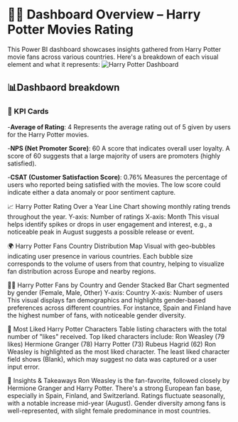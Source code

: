 # 🧙‍♂️ Dashboard Overview – Harry Potter Movies Rating
This Power BI dashboard showcases insights gathered from Harry Potter movie fans across various countries. Here's a breakdown of each visual element and what it represents:
![Harry Potter Dashboard](PowerBI/Images/HarryPotterDashboard.png)

## 📊Dashbaord breakdown

### 🔢 KPI Cards
-**Average of Rating**: 4
Represents the average rating out of 5 given by users for the Harry Potter movies.

-**NPS (Net Promoter Score)**: 60
A score that indicates overall user loyalty. A score of 60 suggests that a large majority of users are promoters (highly satisfied).

-**CSAT (Customer Satisfaction Score)**: 0.76%
Measures the percentage of users who reported being satisfied with the movies. The low score could indicate either a data anomaly or poor sentiment capture.

📈 Harry Potter Rating Over a Year
Line Chart showing monthly rating trends throughout the year.
Y-axis: Number of ratings
X-axis: Month
This visual helps identify spikes or drops in user engagement and interest, e.g., a noticeable peak in August suggests a possible release or event.

🌍 Harry Potter Fans Country Distribution
Map Visual with geo-bubbles indicating user presence in various countries.
Each bubble size corresponds to the volume of users from that country, helping to visualize fan distribution across Europe and nearby regions.

👩‍🦰 Harry Potter Fans by Country and Gender
Stacked Bar Chart segmented by gender (Female, Male, Other)
Y-axis: Country
X-axis: Number of users
This visual displays fan demographics and highlights gender-based preferences across different countries. For instance, Spain and Finland have the highest number of fans, with noticeable gender diversity.

🌟 Most Liked Harry Potter Characters
Table listing characters with the total number of "likes" received.
Top liked characters include:
Ron Weasley (79 likes)
Hermione Granger (78)
Harry Potter (73)
Rubeus Hagrid (62)
Ron Weasley is highlighted as the most liked character.
The least liked character field shows (Blank), which may suggest no data was captured or a user input error.

🎯 Insights & Takeaways
Ron Weasley is the fan-favorite, followed closely by Hermione Granger and Harry Potter.
There's a strong European fan base, especially in Spain, Finland, and Switzerland.
Ratings fluctuate seasonally, with a notable increase mid-year (August).
Gender diversity among fans is well-represented, with slight female predominance in most countries.

